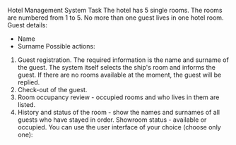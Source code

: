 Hotel Management System Task
The hotel has 5 single rooms. The rooms are numbered from 1 to 5.
No more than one guest lives in one hotel room.
Guest details:
- Name
- Surname
Possible actions:
1. Guest registration. The required information is the name and surname of the guest. The system itself selects the ship's room and informs the guest. If there are no rooms available at the moment, the guest will be replied.
2. Check-out of the guest.
3. Room occupancy review - occupied rooms and who lives in them are listed.
4. History and status of the room - show the names and surnames of all guests who have stayed in order. Showroom status - available or occupied.
You can use the user interface of your choice (choose only one):